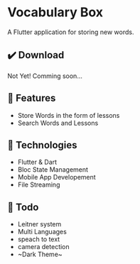 # Vocabulary Box

A Flutter application for storing new words.

## ✔️ Download
Not Yet! Comming soon...

## 🚀 Features
* Store Words in the form of lessons
* Search Words and Lessons

## 🦍 Technologies
* Flutter & Dart
* Bloc State Management
* Mobile App Developement
* File Streaming

## 📝 Todo
* Leitner system
* Multi Languages
* speach to text
* camera detection 
* ~Dark Theme~

